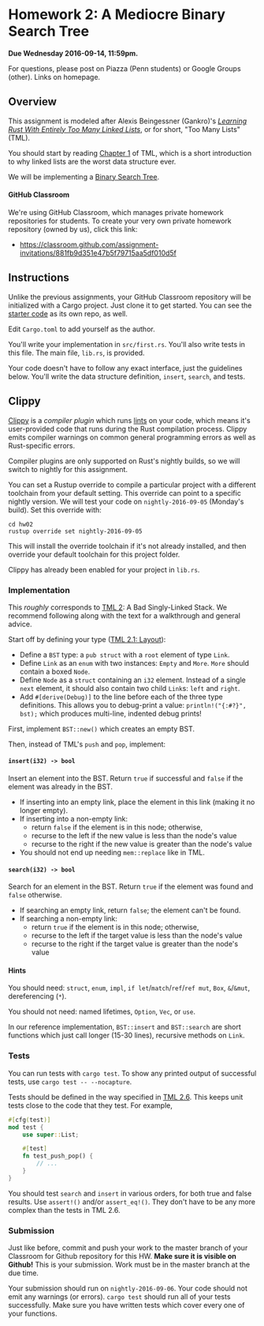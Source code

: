 # Homework 2: A Mediocre Binary Search Tree

**Due Wednesday 2016-09-14, 11:59pm.**

For questions, please post on Piazza (Penn students) or Google Groups (other).
Links on homepage.

## Overview

This assignment is modeled after Alexis Beingessner (Gankro)'s [_Learning Rust
With Entirely Too Many Linked Lists_][TML], or for short, "Too Many Lists" (TML).


You should start by reading [Chapter 1][TML] of TML, which is a short
introduction to why linked lists are the worst data structure ever.

We will be implementing a [Binary Search Tree][BST].

[TML]: http://cglab.ca/~abeinges/blah/too-many-lists/book/
[BST]: https://en.wikipedia.org/wiki/Binary_search_tree

#### GitHub Classroom

We're using GitHub Classroom, which manages private homework repositories
for students. To create your very own private homework repository (owned by
us), click this link:

* https://classroom.github.com/assignment-invitations/881fb9d351e47b5f79715aa5df010d5f

## Instructions

Unlike the previous assignments, your GitHub Classroom repository will be
initialized with a Cargo project. Just clone it to get started. You can see the
[starter code] as its own repo, as well.

Edit `Cargo.toml` to add yourself as the author.

You'll write your implementation in `src/first.rs`. You'll also write tests
in this file. The main file, `lib.rs`, is provided.

Your code doesn't have to follow any exact interface, just the guidelines below.
You'll write the data structure definition, `insert`, `search`, and tests.

[starter code]: https://github.com/cis198-2016f/hw02

## Clippy

[Clippy] is a _compiler plugin_ which runs [lints] on your code, which means
it's user-provided code that runs during the Rust compilation process. Clippy
emits compiler warnings on common general programming errors as well as
Rust-specific errors.

Compiler plugins are only supported on Rust's nightly builds, so we will switch
to nightly for this assignment.

You can set a Rustup override to compile a particular project with a different
toolchain from your default setting. This override can point to a specific
nightly version. We will test your code on `nightly-2016-09-05` (Monday's
build). Set this override with:

```
cd hw02
rustup override set nightly-2016-09-05
```

This will install the override toolchain if it's not already
installed, and then override your default toolchain for this project folder.

Clippy has already been enabled for your project in `lib.rs`.

[Clippy]: https://github.com/Manishearth/rust-clippy
[lints]: https://en.wikipedia.org/wiki/Lint_%28software%29

### Implementation

This _roughly_ corresponds to [TML 2]: A Bad Singly-Linked Stack. We recommend
following along with the text for a walkthrough and general advice.

Start off by defining your type ([TML 2.1: Layout][TML 2.1]):

[TML 2]: http://cglab.ca/~abeinges/blah/too-many-lists/book/first.html
[TML 2.1]: http://cglab.ca/~abeinges/blah/too-many-lists/book/first-layout.html

* Define a `BST` type: a `pub struct` with a `root` element of type `Link`.
* Define `Link` as an `enum` with two instances: `Empty` and `More`.
  `More` should contain a boxed `Node`.
* Define `Node` as a `struct` containing an `i32` element. Instead of a single
  `next` element, it should also contain two child `Link`s: `left` and `right`.
* Add `#[derive(Debug)]` to the line before each of the three type definitions.
  This allows you to debug-print a value: `println!("{:#?}", bst);`
  which produces multi-line, indented debug prints!

First, implement `BST::new()` which creates an empty BST.

Then, instead of TML's `push` and `pop`, implement:

#### `insert(i32) -> bool`

Insert an element into the BST. Return `true` if successful and `false` if the
element was already in the BST.

* If inserting into an empty link, place the element in this link (making it
  no longer empty).
* If inserting into a non-empty link:
  * return `false` if the element is in this node; otherwise,
  * recurse to the left if the new value is less than the node's value
  * recurse to the right if the new value is greater than the node's value
* You should not end up needing `mem::replace` like in TML.

#### `search(i32) -> bool`

Search for an element in the BST. Return `true` if the element was found and
`false` otherwise.

* If searching an empty link, return `false`; the element can't be found.
* If searching a non-empty link:
  * return `true` if the element is in this node; otherwise,
  * recurse to the left if the target value is less than the node's value
  * recurse to the right if the target value is greater than the node's value

#### Hints

You should need: `struct`, `enum`, `impl`, `if let`/`match`/`ref`/`ref mut`, `Box`,
`&`/`&mut`, dereferencing (`*`).

You should not need: named lifetimes, `Option`, `Vec`, or `use`.

In our reference implementation, `BST::insert` and `BST::search` are short
functions which just call longer (15-30 lines), recursive methods on `Link`.

### Tests

You can run tests with `cargo test`. To show any printed output of successful
tests, use `cargo test -- --nocapture`.

Tests should be defined in the way specified in
[TML 2.6](http://cglab.ca/~abeinges/blah/too-many-lists/book/first-test.html).
This keeps unit tests close to the code that they test. For example,

```rust
#[cfg(test)]
mod test {
    use super::List;

    #[test]
    fn test_push_pop() {
        // ...
    }
}
```

You should test `search` and `insert` in various orders, for both true and
false results. Use `assert!()` and/or `assert_eq!()`. They don't have
to be any more complex than the tests in TML 2.6.

### Submission

Just like before, commit and push your work to the master branch of your
Classroom for Github repository for this HW. **Make sure it is visible on
Github!** This is your submission. Work must be in the master branch at the
due time.

Your submission should run on `nightly-2016-09-06`.
Your code should not emit any warnings (or errors).
`cargo test` should run all of your tests successfully.
Make sure you have written tests which cover every one of your functions.
